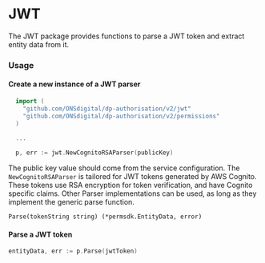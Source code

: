 # JWT
The JWT package provides functions to parse a JWT token and extract entity data from it.

### Usage
#### Create a new instance of a JWT parser

```go
  import (
    "github.com/ONSdigital/dp-authorisation/v2/jwt"
    "github.com/ONSdigital/dp-authorisation/v2/permissions"
  )
  
  ...

  p, err := jwt.NewCognitoRSAParser(publicKey)
  ```
The public key value should come from the service configuration. The `NewCognitoRSAParser` is tailored
for JWT tokens generated by AWS Cognito. These tokens use RSA encryption for token verification, and have
Cognito specific claims. Other Parser implementations can be used, as long as they implement the generic parse function.

```
Parse(tokenString string) (*permsdk.EntityData, error)
```

#### Parse a JWT token

```go
entityData, err := p.Parse(jwtToken)
```
